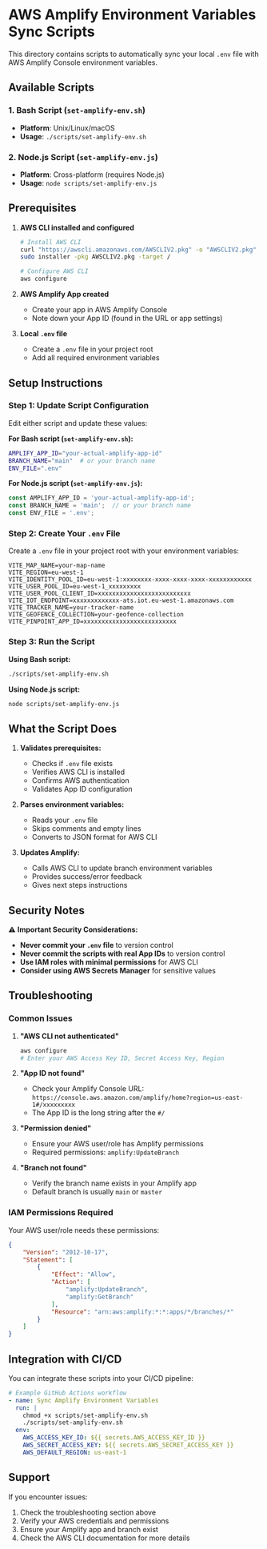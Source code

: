 # AWS Amplify Environment Variables Sync Scripts

This directory contains scripts to automatically sync your local `.env` file with AWS Amplify Console environment variables.

## Available Scripts

### 1. Bash Script (`set-amplify-env.sh`)
- **Platform**: Unix/Linux/macOS
- **Usage**: `./scripts/set-amplify-env.sh`

### 2. Node.js Script (`set-amplify-env.js`)
- **Platform**: Cross-platform (requires Node.js)
- **Usage**: `node scripts/set-amplify-env.js`

## Prerequisites

1. **AWS CLI installed and configured**
   ```bash
   # Install AWS CLI
   curl "https://awscli.amazonaws.com/AWSCLIV2.pkg" -o "AWSCLIV2.pkg"
   sudo installer -pkg AWSCLIV2.pkg -target /
   
   # Configure AWS CLI
   aws configure
   ```

2. **AWS Amplify App created**
   - Create your app in AWS Amplify Console
   - Note down your App ID (found in the URL or app settings)

3. **Local `.env` file**
   - Create a `.env` file in your project root
   - Add all required environment variables

## Setup Instructions

### Step 1: Update Script Configuration

Edit either script and update these values:

**For Bash script (`set-amplify-env.sh`):**
```bash
AMPLIFY_APP_ID="your-actual-amplify-app-id"
BRANCH_NAME="main"  # or your branch name
ENV_FILE=".env"
```

**For Node.js script (`set-amplify-env.js`):**
```javascript
const AMPLIFY_APP_ID = 'your-actual-amplify-app-id';
const BRANCH_NAME = 'main';  // or your branch name
const ENV_FILE = '.env';
```

### Step 2: Create Your `.env` File

Create a `.env` file in your project root with your environment variables:

```env
VITE_MAP_NAME=your-map-name
VITE_REGION=eu-west-1
VITE_IDENTITY_POOL_ID=eu-west-1:xxxxxxxx-xxxx-xxxx-xxxx-xxxxxxxxxxxx
VITE_USER_POOL_ID=eu-west-1_xxxxxxxxx
VITE_USER_POOL_CLIENT_ID=xxxxxxxxxxxxxxxxxxxxxxxxxx
VITE_IOT_ENDPOINT=xxxxxxxxxxxxx-ats.iot.eu-west-1.amazonaws.com
VITE_TRACKER_NAME=your-tracker-name
VITE_GEOFENCE_COLLECTION=your-geofence-collection
VITE_PINPOINT_APP_ID=xxxxxxxxxxxxxxxxxxxxxxxxxx
```

### Step 3: Run the Script

**Using Bash script:**
```bash
./scripts/set-amplify-env.sh
```

**Using Node.js script:**
```bash
node scripts/set-amplify-env.js
```

## What the Script Does

1. **Validates prerequisites:**
   - Checks if `.env` file exists
   - Verifies AWS CLI is installed
   - Confirms AWS authentication
   - Validates App ID configuration

2. **Parses environment variables:**
   - Reads your `.env` file
   - Skips comments and empty lines
   - Converts to JSON format for AWS CLI

3. **Updates Amplify:**
   - Calls AWS CLI to update branch environment variables
   - Provides success/error feedback
   - Gives next steps instructions

## Security Notes

⚠️ **Important Security Considerations:**

- **Never commit your `.env` file** to version control
- **Never commit the scripts with real App IDs** to version control
- **Use IAM roles with minimal permissions** for AWS CLI
- **Consider using AWS Secrets Manager** for sensitive values

## Troubleshooting

### Common Issues

1. **"AWS CLI not authenticated"**
   ```bash
   aws configure
   # Enter your AWS Access Key ID, Secret Access Key, Region
   ```

2. **"App ID not found"**
   - Check your Amplify Console URL: `https://console.aws.amazon.com/amplify/home?region=us-east-1#/xxxxxxxxx`
   - The App ID is the long string after the `#/`

3. **"Permission denied"**
   - Ensure your AWS user/role has Amplify permissions
   - Required permissions: `amplify:UpdateBranch`

4. **"Branch not found"**
   - Verify the branch name exists in your Amplify app
   - Default branch is usually `main` or `master`

### IAM Permissions Required

Your AWS user/role needs these permissions:

```json
{
    "Version": "2012-10-17",
    "Statement": [
        {
            "Effect": "Allow",
            "Action": [
                "amplify:UpdateBranch",
                "amplify:GetBranch"
            ],
            "Resource": "arn:aws:amplify:*:*:apps/*/branches/*"
        }
    ]
}
```

## Integration with CI/CD

You can integrate these scripts into your CI/CD pipeline:

```yaml
# Example GitHub Actions workflow
- name: Sync Amplify Environment Variables
  run: |
    chmod +x scripts/set-amplify-env.sh
    ./scripts/set-amplify-env.sh
  env:
    AWS_ACCESS_KEY_ID: ${{ secrets.AWS_ACCESS_KEY_ID }}
    AWS_SECRET_ACCESS_KEY: ${{ secrets.AWS_SECRET_ACCESS_KEY }}
    AWS_DEFAULT_REGION: us-east-1
```

## Support

If you encounter issues:

1. Check the troubleshooting section above
2. Verify your AWS credentials and permissions
3. Ensure your Amplify app and branch exist
4. Check the AWS CLI documentation for more details 
